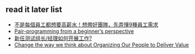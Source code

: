 ## read it later list 
- [不是每個員工都想要高薪水！想帶好團隊，先弄懂9種員工需求](http://www.managertoday.com.tw/articles/view/52580)
- [Pair-programming from a beginner’s perspective](http://itsyganok.com/2016/05/115/)
- [新任测试组长/经理如何开展工作?](http://mp.weixin.qq.com/s?__biz=MjM5ODE3OTkxMQ%3D%3D&mid=2650527030&idx=1&sn=52ee58e229cfae4acaab2ce350934ab2&scene=0#wechat_redirecti)
- [Change the way we think about Organizing Our People to Deliver Value](http://agilebydesign.com/change-the-way-we-think-about-organizing-our-people-to-deliver-value/)
